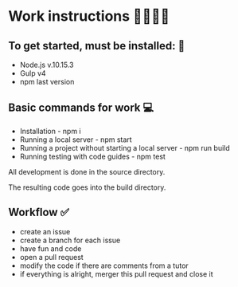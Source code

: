 # Work instructions 👩‍🎓👨‍🎓

## To get started, must be installed: 🔔

- Node.js v.10.15.3
- Gulp v4
- npm last version

## Basic commands for work 💻

- Installation - npm i
- Running a local server - npm start
- Running a project without starting a local server - npm run build
- Running testing with code guides - npm test

All development is done in the source directory.

The resulting code goes into the build directory.

## Workflow ✅

- create an issue
- create a branch for each issue
- have fun and code
- open a pull request
- modify the code if there are comments from a tutor
- if everything is alright, merger this pull request and close it
